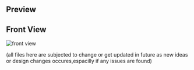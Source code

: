 ## Preview 

## Front View
![front view](https://github.com/user-attachments/assets/9b50a2f5-b0f9-4338-84bb-b8e81de1d524)






(all files here are subjected to change or get updated in future as new ideas or design changes occures,espacilly if any issues are found)
